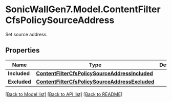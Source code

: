 # SonicWallGen7.Model.ContentFilterCfsPolicySourceAddress
Set source address.

## Properties

Name | Type | Description | Notes
------------ | ------------- | ------------- | -------------
**Included** | [**ContentFilterCfsPolicySourceAddressIncluded**](ContentFilterCfsPolicySourceAddressIncluded.md) |  | [optional] 
**Excluded** | [**ContentFilterCfsPolicySourceAddressExcluded**](ContentFilterCfsPolicySourceAddressExcluded.md) |  | [optional] 

[[Back to Model list]](../README.md#documentation-for-models) [[Back to API list]](../README.md#documentation-for-api-endpoints) [[Back to README]](../README.md)

